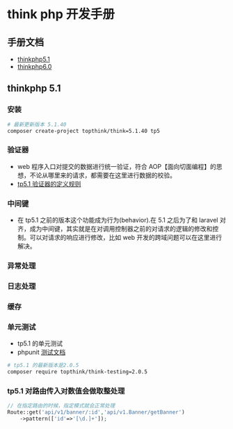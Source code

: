 # think php 开发手册

## 手册文档

- [thinkphp5.1](https://www.kancloud.cn/manual/thinkphp5_1/353946)
- [thinkphp6.0](https://www.kancloud.cn/manual/thinkphp6_0/1037479)

## thinkphp 5.1

### 安装

```bash
# 最新更新版本 5.1.40
composer create-project topthink/think=5.1.40 tp5
```

### 验证器

- web 程序入口对提交的数据进行统一验证，符合 AOP【面向切面编程】的思想，不论从哪里来的请求，都需要在这里进行数据的校验。
- [tp5.1 验证器的定义规则](https://www.kancloud.cn/manual/thinkphp5_1/354102)

### 中间键

- 在 tp5.1 之前的版本这个功能成为行为(behavior).在 5.1 之后为了和 laravel 对齐，成为中间键，其实就是在对调用控制器之前的对请求的逻辑的修改和控制。可以对请求的响应进行修改，比如 web 开发的跨域问题可以在这里进行解决。

### 异常处理

### 日志处理

### 缓存

### 单元测试

- tp5.1 的单元测试
- phpunit [测试文档](http://www.phpunit.cn/manual/current/zh_cn/installation.html#installation.requirements)

```bash
# tp5.1 的最新版本是2.0.5
composer require topthink/think-testing=2.0.5
```

### tp5.1 对路由传入对数值会做取整处理

```php
// 在指定路由的时候，指定模式就会正常处理
Route::get('api/v1/banner/:id','api/v1.Banner/getBanner')
    ->pattern(['id'=>'[\d.]+']);
```

